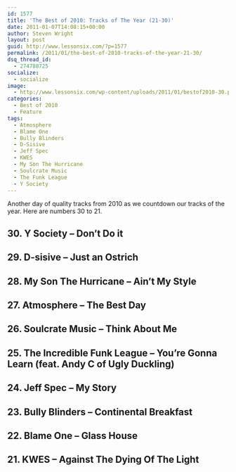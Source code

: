 ```yaml
---
id: 1577
title: 'The Best of 2010: Tracks of The Year (21-30)'
date: 2011-01-07T14:08:15+00:00
author: Steven Wright
layout: post
guid: http://www.lessonsix.com/?p=1577
permalink: /2011/01/the-best-of-2010-tracks-of-the-year-21-30/
dsq_thread_id:
  - 274788725
socialize:
  - socialize
image:
  - http://www.lessonsix.com/wp-content/uploads/2011/01/bestof2010-30.png
categories:
  - Best of 2010
  - Feature
tags:
  - Atmosphere
  - Blame One
  - Bully Blinders
  - D-Sisive
  - Jeff Spec
  - KWES
  - My Son The Hurricane
  - Soulcrate Music
  - The Funk League
  - Y Society
---
```

Another day of quality tracks from 2010 as we countdown our tracks of the year. Here are numbers 30 to 21.

<!--more-->

## 30. Y Society &#8211; Don&#8217;t Do it



## 29. D-sisive &#8211; Just an Ostrich



## 28. My Son The Hurricane &#8211; Ain&#8217;t My Style



## 27. Atmosphere &#8211; The Best Day



## 26. Soulcrate Music &#8211; Think About Me



## 25. The Incredible Funk League &#8211; You&#8217;re Gonna Learn (feat. Andy C of Ugly Duckling)



## 24. Jeff Spec &#8211; My Story



## 23. Bully Blinders &#8211; Continental Breakfast



## 22. Blame One &#8211; Glass House



## 21. KWES &#8211; Against The Dying Of The Light